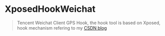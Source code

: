 XposedHookWeichat
============================

> Tencent Weichat Client GPS Hook, the hook tool is based on Xposed, hook mechanism refering to my [CSDN blog](http://blog.csdn.net/u011000290/article/details/46925713)

